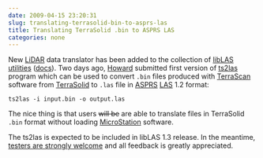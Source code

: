 ```yaml
---
date: 2009-04-15 23:20:31
slug: translating-terrasolid-bin-to-asprs-las
title: Translating TerraSolid .bin to ASPRS LAS
categories: none
---
```


New [LiDAR](http://en.wikipedia.org/wiki/LiDAR) data translator has been added to the collection of [libLAS](http://liblas.org/) [utilities](http://liblas.org/browser/trunk/apps/) ([docs](http://liblas.org/browser/trunk/doc)). Two days ago, [Howard](http://hobu.biz/) submitted first version of [ts2las](http://liblas.orgy/browser/trunk/apps/ts2las.cpp) program which can be used to convert `.bin` files produced with [TerraScan](https://lidarbb.cr.usgs.gov/index.php?showforum=30) software from [TerraSolid](http://www.terrasolid.fi/) to `.las` file in [ASPRS](http://www.asprs.org/) [LAS](http://www.asprs.org/society/committees/lidar/lidar_format.html) 1.2 format:




    
    ts2las -i input.bin -o output.las





The nice thing is that users <del>will be</del> are able to translate files in TerraSolid `.bin` format without loading [MicroStation](http://en.wikipedia.org/wiki/MicroStation) software.





The ts2las is expected to be included in libLAS 1.3 release. In the meantime, [testers are strongly welcome](http://lists.osgeo.org/pipermail/liblas-devel/2009-April/000457.html) and all feedback is greatly appreciated.
